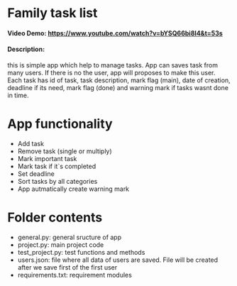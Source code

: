 # Family task list
#### Video Demo:  https://www.youtube.com/watch?v=bYSQ66bi8l4&t=53s
#### Description:
this is simple app which help to manage tasks. App can saves task from many users.
If there is no the user, app will proposes to make this user. Each task has id of task,
task description, mark flag (main), date of creation, deadline if its need, mark flag (done)
and warning mark if tasks wasnt done in time.
# App functionality
* Add task
* Remove task (single or multiply)
* Mark important task
* Mark task if it`s completed 
* Set deadline
* Sort tasks by all categories
* App autmatically create warning mark
# Folder contents
* general.py: general sructure of app
* project.py: main project code
* test_project.py: test functions and methods
* users.json: file where all data of users are saved. File will be created after we save first of the first user
* requirements.txt: requirement modules

    
